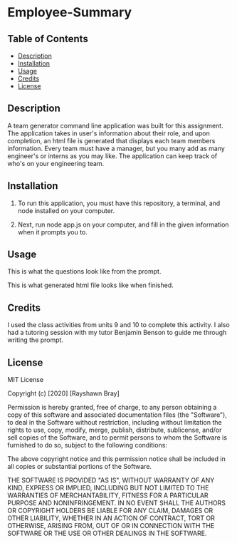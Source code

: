 # Employee-Summary

## Table of Contents
* [Description](#description)
* [Installation](#installation)
* [Usage](#usage)
* [Credits](#credits)
* [License](#license)

## Description
A team generator command line application was built for this assignment. The application takes in user's information about their role, and upon completion, an html file is generated that displays each team members information. Every team must have a manager, but you many add as many engineer's or interns as you may like. The application can keep track of who's on your engineering team.

## Installation
1. To run this application, you must have this repository, a terminal, and node installed on your computer.

2. Next, run node app.js on your computer, and fill in the given information when it prompts you to.

## Usage
This is what the questions look like from the prompt.

This is what generated html file looks like when finished.

## Credits
I used the class activities from units 9 and 10 to complete this activity. I also had a tutoring session with my tutor Benjamin Benson to guide me through writing the prompt.

## License
MIT License

Copyright (c) [2020] [Rayshawn Bray]

Permission is hereby granted, free of charge, to any person obtaining a copy
of this software and associated documentation files (the "Software"), to deal
in the Software without restriction, including without limitation the rights
to use, copy, modify, merge, publish, distribute, sublicense, and/or sell
copies of the Software, and to permit persons to whom the Software is
furnished to do so, subject to the following conditions:

The above copyright notice and this permission notice shall be included in all
copies or substantial portions of the Software.

THE SOFTWARE IS PROVIDED "AS IS", WITHOUT WARRANTY OF ANY KIND, EXPRESS OR
IMPLIED, INCLUDING BUT NOT LIMITED TO THE WARRANTIES OF MERCHANTABILITY,
FITNESS FOR A PARTICULAR PURPOSE AND NONINFRINGEMENT. IN NO EVENT SHALL THE
AUTHORS OR COPYRIGHT HOLDERS BE LIABLE FOR ANY CLAIM, DAMAGES OR OTHER
LIABILITY, WHETHER IN AN ACTION OF CONTRACT, TORT OR OTHERWISE, ARISING FROM,
OUT OF OR IN CONNECTION WITH THE SOFTWARE OR THE USE OR OTHER DEALINGS IN THE
SOFTWARE.
